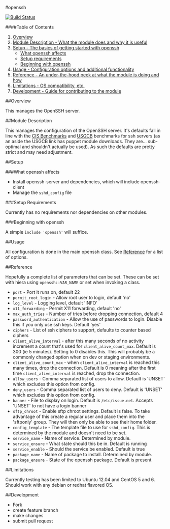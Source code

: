 #openssh

[![Build Status](https://travis-ci.org/vrillusions/puppet-openssh.png?branch=master)](https://travis-ci.org/vrillusions/puppet-openssh)

####Table of Contents

1. [Overview](#overview)
2. [Module Description - What the module does and why it is useful](#module-description)
3. [Setup - The basics of getting started with openssh](#setup)
    * [What openssh affects](#what-openssh-affects)
    * [Setup requirements](#setup-requirements)
    * [Beginning with openssh](#beginning-with-openssh)
4. [Usage - Configuration options and additional functionality](#usage)
5. [Reference - An under-the-hood peek at what the module is doing and how](#reference)
5. [Limitations - OS compatibility, etc.](#limitations)
6. [Development - Guide for contributing to the module](#development)

##Overview

This manages the OpenSSH server.

##Module Description

This manages the configuration of the OpenSSH server. It's defaults fall in line with the [CIS Benchmarks](http://www.cisecurity.org/) and [USGCB](http://usgcb.nist.gov/usgcb/rhel_content.html) benchmarks for ssh servers (as an aside the USGCB link has puppet module downloads. They are... sub-optimal and shouldn't actually be used). As such the defaults are pretty strict and may need adjustment.

##Setup

###What openssh affects

* Install openssh-server and dependencies, which will include openssh-client
* Manage the `sshd_config` file

###Setup Requirements

Currently has no requirements nor dependencies on other modules.

###Beginning with openssh

A simple `include 'openssh'` will suffice.

##Usage

All configuration is done in the main openssh class.  See [Reference](#reference) for a list of options.

##Reference

Hopefully a complete list of parameters that can be set.  These can be set with hiera using `openssh::VAR_NAME` or set when invoking a class.

* `port` - Port it runs on, default 22
* `permit_root_login` - Allow root user to login, default 'no'
* `log_level` - Logging level, default 'INFO'
* `x11_forwarding` - Permit X11 forwarding, default 'no'
* `max_auth_tries` - Number of tries before dropping connection, default 4
* `password_authentication` - Allow the use of passwords to login. Disable this if you only use ssh keys. Default 'yes'
* `ciphers` - List of ssh ciphers to support, defaults to counter based ciphers
* `client_alive_interval` - after this many seconds of no activity increment a count that's used for `client_alive_count_max`. Default is 300 (ie 5 minutes). Setting to 0 disables this. This will probably be a commonly changed option when on dev or staging environments.
* `client_alive_count_max` - when `client_alive_interval` is reached this many times, drop the connection. Default is 0 meaning after the first time `client_alive_interval` is reached, drop the connection.
* `allow_users` - Comma separated list of users to allow. Default is 'UNSET' which excludes this option from config.
* `deny_users` - Comma separated list of users to deny. Default is 'UNSET' which excludes this option from config.
* `banner` - File to display on login. Default is `/etc/issue.net`. Accepts 'UNSET' to not have a login banner
* `sftp_chroot` - Enable sftp chroot settings. Default is false. To take advantage of this create a regular user and place them into the 'sftponly' group. They will then only be able to see their home folder.
* `config_template` - The template file to use for `sshd_config`. This is determined by the module and doesn't need to be set.
* `service_name` - Name of service. Determined by module.
* `service_ensure` - What state should this be in. Default is running
* `service_enable` - Should the service be enabled. Default is true
* `package_name` - Name of package to install. Determined by module.
* `package_ensure` - State of the openssh package. Default is present

##Limitations

Currently testing has been limited to Ubuntu 12.04 and CentOS 5 and 6.  Should work with any debian or redhat flavored OS.

##Development

* Fork
* create feature branch
* make changes
* submit pull request

